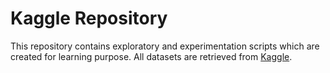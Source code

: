 # Kaggle Repository

This repository contains exploratory and experimentation scripts which are created for learning purpose. All datasets are retrieved from [Kaggle](http://kaggle.com/).

